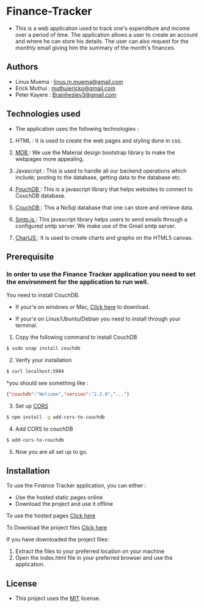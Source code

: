 # Finance-Tracker
* This is a web application used to track one's expenditure and income over a period of time. The application allows a user to create an account and where he can store his details. The user can also request for the monthly email giving him the summary of the month's finances.

## Authors
* Linus Muema : linus.m.muema@gmail.com
* Erick Muthui : muthuiericko@gmail.com
* Peter Kayere : Brainhesley3@gmail.com

## Technologies used
* The application uses the following technologies :

1. HTML : It is used to create the web pages and styling done in css.

2. [MDB ](https://mdbootstrap.com/) : We use the Material design bootstrap library to make the webpages more appealing.

3. Javascript : This is used to handle all our backend operations which include; posting to the database, getting data to the database etc.

4.  [PouchDB ](https://pouchdb.com/) : This is a javascript library that helps websites to connect to CouchDB database.

5.  [CouchDB ](https://couchdb.apache.org/) : This a NoSql database that one can store and retrieve data.

6. [Smtp.js ](https://smtpjs.com/) : This javascript library helps users to send emails through a configured smtp server. We make use of the Gmail smtp server.

7. [ChartJS ](https://chartjs.org/) : It is used to create charts and graphs on the HTML5 canvas.

## Prerequisite
### In order to use the Finance Tracker application you need to set the environment for the application to run well.

You need to install CouchDB. 

* If your'e on windows or Mac, [Click here](https://couchdb.apache.org/#download) to download.

* If your'e on Linux/Ubuntu/Debian you need to install through your terminal.
 
 1. Copy the following command to install CouchDB
 ```bash
 $ sudo snap install couchdb
 ```

 2. Verify your installation
 ```bash
 $ curl localhost:5984
 ```
 *you should see something like :

 ```json
 {"couchdb":"Welcome","version":"2.2.0","..."}
 ```

3. Set up [CORS](https://developer.mozilla.org/en-US/docs/Web/HTTP/CORS/)
```bash
$ npm install -g add-cors-to-couchdb
```

4. Add CORS to couchDB
```bash
$ add-cors-to-couchdb
```

5. Now you are all set up to go.

## Installation
To use the Finance Tracker application, you can either :
* Use the hosted static pages online
* Download the project and use it offline

To use the hosted pages [Click here](https://linusmuema.github.io/Finance-Tracker/)

To Download the project files [Click here](https://github.com/LinusMuema/Finance-Tracker/archive/master.zip)

If you have downloaded the project files:
1. Extract the files to your preferred location on your machine
2. Open the index.html file in your preferred browser and use the application.

## License
* This project uses the [MIT](license) license.








    

